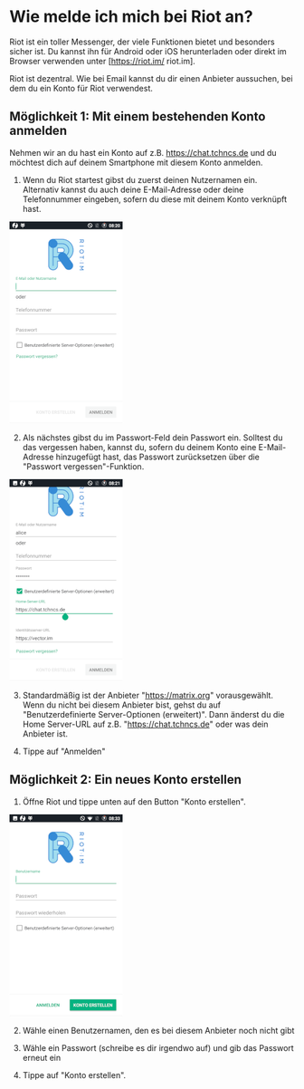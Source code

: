 # Wie melde ich mich bei Riot an?

Riot ist ein toller Messenger, der viele Funktionen bietet und besonders sicher ist. Du kannst ihn für Android oder iOS herunterladen oder direkt im Browser verwenden unter [https://riot.im/ riot.im].

Riot ist dezentral. Wie bei Email kannst du dir einen Anbieter aussuchen, bei dem du ein Konto für Riot verwendest.


## Möglichkeit 1: Mit einem bestehenden Konto anmelden
Nehmen wir an du hast ein Konto auf z.B. https://chat.tchncs.de und du möchtest dich auf deinem Smartphone mit diesem Konto anmelden.

1. Wenn du Riot startest gibst du zuerst deinen Nutzernamen ein. Alternativ kannst du auch deine E-Mail-Adresse oder deine Telefonnummer eingeben, sofern du diese mit deinem Konto verknüpft hast.

![alt text](/assets/images/riottutorial1.png)

2. Als nächstes gibst du im Passwort-Feld dein Passwort ein. Solltest du das vergessen haben, kannst du, sofern du deinem Konto eine E-Mail-Adresse hinzugefügt hast, das Passwort zurücksetzen über die "Passwort vergessen"-Funktion.

![alt text](/assets/images/riottutorial2.png)

3. Standardmäßig ist der Anbieter "https://matrix.org" vorausgewählt. Wenn du nicht bei diesem Anbieter bist, gehst du auf "Benutzerdefinierte Server-Optionen (erweitert)". Dann änderst du die Home Server-URL auf z.B. "https://chat.tchncs.de" oder was dein Anbieter ist.

4. Tippe auf "Anmelden"

## Möglichkeit 2: Ein neues Konto erstellen

1. Öffne Riot und tippe unten auf den Button "Konto erstellen".

![alt text](/assets/images/riottutorial3.png)

2. Wähle einen Benutzernamen, den es bei diesem Anbieter noch nicht gibt

3. Wähle ein Passwort (schreibe es dir irgendwo auf) und gib das Passwort erneut ein

4. Tippe auf "Konto erstellen".
